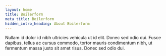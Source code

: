 ```yaml
---
layout: home
title: Boilerform
meta_title: Boilerform
hidden_intro_heading: About Boilerform
---
```

Nullam id dolor id nibh ultricies vehicula ut id elit. Donec sed odio dui. Fusce dapibus, tellus ac cursus commodo, tortor mauris condimentum nibh, ut fermentum massa justo sit amet risus. Donec sed odio dui.